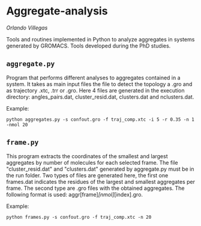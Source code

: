 # Aggregate-analysis

*Orlando Villegas* 

Tools and routines implemented in Python to analyze aggregates in systems generated by GROMACS. Tools developed during the PhD studies.

## `aggregate.py`

Program that performs different analyses to aggregates contained in a system. It takes as main
input files the file to detect the topology a .gro and as trajectory .xtc, .trr or .gro. Here 4
files are generated in the execution directory: angles_pairs.dat, cluster_resid.dat, clusters.dat
and nclusters.dat.

Example:

```
python aggregates.py -s confout.gro -f traj_comp.xtc -i 5 -r 0.35 -n 1 -nmol 20
```

## `frame.py`

This program extracts the coordinates of the smallest and largest aggregates by number of molecules
for each selected frame. The file "cluster_resid.dat" and "clusters.dat" generated by aggregate.py
must be in the run folder. Two types of files are generated here, the first one frames.dat
indicates the residues of the largest and smallest aggregates per frame. The second type are .gro
files with the obtained aggregates. The following format is used: aggr[frame]_[nmol]_[index].gro.

Example:

```
python frames.py -s confout.gro -f traj_comp.xtc -n 20
```

